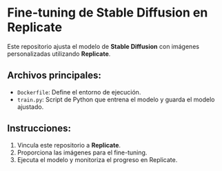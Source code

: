 # Fine-tuning de Stable Diffusion en Replicate

Este repositorio ajusta el modelo de **Stable Diffusion** con imágenes personalizadas utilizando **Replicate**.

## Archivos principales:
- `Dockerfile`: Define el entorno de ejecución.
- `train.py`: Script de Python que entrena el modelo y guarda el modelo ajustado.

## Instrucciones:
1. Vincula este repositorio a **Replicate**.
2. Proporciona las imágenes para el fine-tuning.
3. Ejecuta el modelo y monitoriza el progreso en Replicate.

